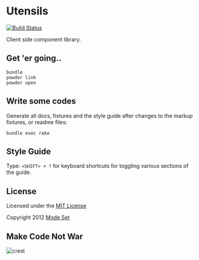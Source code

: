 # Utensils

[![Build Status](https://travis-ci.org/modeset/utensils.png?branch=master)](https://travis-ci.org/modeset/utensils)

Client side component library.

## Get 'er going..

```
bundle
powder link
powder open
```

## Write some codes
Generate all docs, fixtures and the style guide after changes to
the markup fixtures, or readme files:

```
bundle exec rake
```

## Style Guide
Type: `<SHIFT> + ?` for keyboard shortcuts for toggling various sections
of the guide.


## License

Licensed under the [MIT License](http://creativecommons.org/licenses/MIT/)

Copyright 2012 [Mode Set](https://github.com/modeset)


## Make Code Not War
![crest](https://secure.gravatar.com/avatar/aa8ea677b07f626479fd280049b0e19f?s=75)
